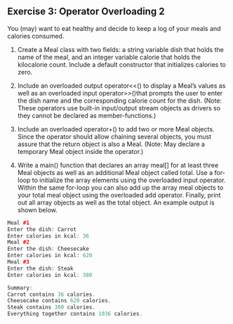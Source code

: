 ## Exercise 3: Operator Overloading 2

You (may) want to eat healthy and decide to keep a log of your meals and
calories consumed.

1. Create a Meal class with two fields: a string variable dish that holds
the name of the meal, and an integer variable calorie that holds the
kilocalorie count. Include a default constructor that initializes
calories to zero.

2. Include an overloaded output operator<<() to display a Meal’s values
as well as an overloaded input operator>>()that prompts the user to
enter the dish name and the corresponding calorie count for the dish.
(Note: These operators use built-in input/output stream objects as
drivers so they cannot be declared as member-functions.)

3. Include an overloaded operator+() to add two or more Meal objects.
Since the operator should allow chaining several objects, you must
assure that the return object is also a Meal.
(Note: May declare a temporary Meal object inside the operator.)

4. Write a main() function that declares an array meal[] for at least
three Meal objects as well as an additional Meal object called total.
Use a for-loop to initialize the array elements using the overloaded
input operator. Within the same for-loop you can also add up the array
meal objects to your total meal object using the overloaded add operator. Finally, print out all array objects as well as the total
object. An example output is shown below.

```C++
Meal #1
Enter the dish: Carrot
Enter calories in kcal: 36
Meal #2
Enter the dish: Cheesecake
Enter calories in kcal: 620
Meal #3
Enter the dish: Steak
Enter calories in kcal: 380

Summary:
Carrot contains 36 calories.
Cheesecake contains 620 calories.
Steak contains 380 calories.
Everything together contains 1036 calories.
```